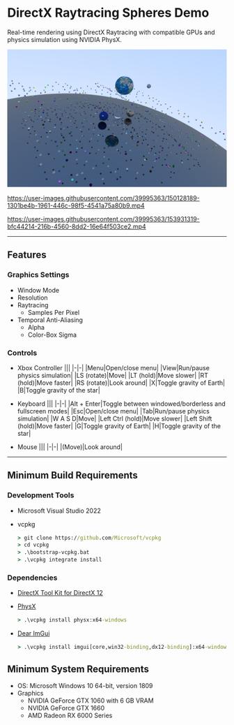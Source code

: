 # DirectX Raytracing Spheres Demo

Real-time rendering using DirectX Raytracing with compatible GPUs and physics simulation using NVIDIA PhysX.

![Raytracing Spheres](Screenshots/Raytracing-Spheres.png)

https://user-images.githubusercontent.com/39995363/150128189-1301be4b-1961-446c-98f5-4541a75a80b9.mp4

https://user-images.githubusercontent.com/39995363/153931319-bfc44214-216b-4560-8dd2-16e64f503ce2.mp4

---

## Features
### Graphics Settings
- Window Mode
- Resolution
- Raytracing 
	- Samples Per Pixel
- Temporal Anti-Aliasing
	- Alpha
	- Color-Box Sigma

### Controls
- Xbox Controller
	|||
	|-|-|
	|Menu|Open/close menu|
	|View|Run/pause physics simulation|
	|LS (rotate)|Move|
	|LT (hold)|Move slower|
	|RT (hold)|Move faster|
	|RS (rotate)|Look around|
	|X|Toggle gravity of Earth|
	|B|Toggle gravity of the star|

- Keyboard
	|||
	|-|-|
	|Alt + Enter|Toggle between windowed/borderless and fullscreen modes|
	|Esc|Open/close menu|
	|Tab|Run/pause physics simulation|
	|W A S D|Move|
	|Left Ctrl (hold)|Move slower|
	|Left Shift (hold)|Move faster|
	|G|Toggle gravity of Earth|
	|H|Toggle gravity of the star|

- Mouse
	|||
	|-|-|
	|(Move)|Look around|

---

## Minimum Build Requirements
### Development Tools
- Microsoft Visual Studio 2022

- vcpkg
	```cmd
	> git clone https://github.com/Microsoft/vcpkg
	> cd vcpkg
	> .\bootstrap-vcpkg.bat
	> .\vcpkg integrate install
	```

### Dependencies
- [DirectX Tool Kit for DirectX 12](https://github.com/Microsoft/DirectXTK12)

- [PhysX](https://github.com/NVIDIAGameWorks/PhysX)
	```cmd
	> .\vcpkg install physx:x64-windows
	```

- [Dear ImGui](https://github.com/ocornut/imgui)
	```cmd
	> .\vcpkg install imgui[core,win32-binding,dx12-binding]:x64-windows
	```

## Minimum System Requirements
- OS: Microsoft Windows 10 64-bit, version 1809
- Graphics
	- NVIDIA GeForce GTX 1060 with 6 GB VRAM
	- NVIDIA GeForce GTX 1660
	- AMD Radeon RX 6000 Series
